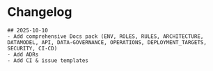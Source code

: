 # Changelog

    ## 2025-10-10
    - Add comprehensive Docs pack (ENV, ROLES, RULES, ARCHITECTURE, DATAMODEL, API, DATA-GOVERNANCE, OPERATIONS, DEPLOYMENT_TARGETS, SECURITY, CI-CD)
    - Add ADRs
    - Add CI & issue templates
